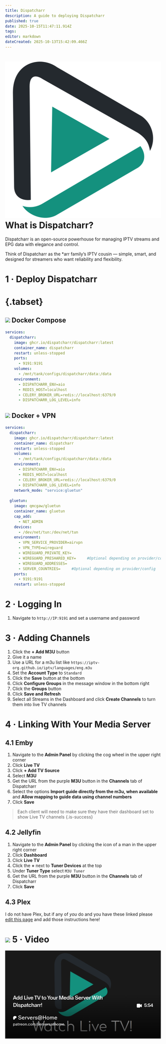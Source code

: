 ```yaml
---
title: Dispatcharr
description: A guide to deploying Dispatcharr
published: true
date: 2025-10-15T11:47:11.914Z
tags: 
editor: markdown
dateCreated: 2025-10-13T15:42:09.466Z
---
```


# <img src="/dispatcharr.png" class="tab-icon"> What is Dispatcharr?
Dispatcharr is an open-source powerhouse for managing IPTV streams and EPG data with elegance and control.

Think of Dispatcharr as the *arr family’s IPTV cousin — simple, smart, and designed for streamers who want reliability and flexibility.

# 1 · Deploy Dispatcharr
# {.tabset}
## <img src="/docker.png" class="tab-icon"> Docker Compose

```yaml
services:
  dispatcharr:
    image: ghcr.io/dispatcharr/dispatcharr:latest
    container_name: dispatcharr
    restart: unless-stopped
    ports:
      - 9191:9191
    volumes:
      - /mnt/tank/configs/dispatcharr/data:/data
    environment:
      - DISPATCHARR_ENV=aio
      - REDIS_HOST=localhost
      - CELERY_BROKER_URL=redis://localhost:6379/0
      - DISPATCHARR_LOG_LEVEL=info
```

## <img src="/docker.png" class="tab-icon"> Docker + VPN
```yaml
services:
  dispatcharr:
    image: ghcr.io/dispatcharr/dispatcharr:latest
    container_name: dispatcharr
    restart: unless-stopped
    volumes:
      - /mnt/tank/configs/dispatcharr/data:/data
    environment:
      - DISPATCHARR_ENV=aio
      - REDIS_HOST=localhost
      - CELERY_BROKER_URL=redis://localhost:6379/0
      - DISPATCHARR_LOG_LEVEL=info
    network_mode: "service:gluetun"

  gluetun:
    image: qmcgaw/gluetun
    container_name: gluetun
    cap_add:
      - NET_ADMIN
    devices:
      - /dev/net/tun:/dev/net/tun
    environment:
      - VPN_SERVICE_PROVIDER=airvpn
      - VPN_TYPE=wireguard
      - WIREGUARD_PRIVATE_KEY=
      - WIREGUARD_PRESHARED_KEY=     #Optional depending on provider/config
      - WIREGUARD_ADDRESSES=
      - SERVER_COUNTRIES=     #Optional depending on provider/config
    ports:
      - 9191:9191
    restart: unless-stopped
```

# 2 · Logging In
1. Navigate to `http://IP:9191` and set a username and password

# 3 · Adding Channels
1. Click the **+ Add M3U** button
1. Give it a name
1. Use a URL for a m3u list like `https://iptv-org.github.io/iptv/languages/eng.m3u`
1. Set the **Account Type** to `Standard`
1. Click the **Save** button at the bottom
1. Click **Configure Groups** in the message window in the bottom right
1. Click the **Groups** button
1. Click **Save and Refresh**
1. Select all Streams in the Dashboard and click **Create Channels** to turn them into live TV channels

# 4 · Linking With Your Media Server
## 4.1 Emby
1. Navigate to the **Admin Panel** by clicking the cog wheel in the upper right corner
1. Click **Live TV**
1. Click **+ Add TV Source**
1. Select **M3U**
1. Get the URL from the purple **M3U** button in the **Channels** tab of Dispatcharr
1. Select the options **Import guide directly from the m3u, when available** and **Allow mapping to guide data using channel numbers**
1. Click **Save**

> Each client will need to make sure they have their dashboard set to show Live TV channels
{.is-success}

## 4.2 Jellyfin
1. Navigate to the **Admin Panel** by clicking the icon of a man in the upper right corner
1. Click **Dashboard**
1. Click **Live TV**
1. Click the **+** next to **Tuner Devices** at the top
1. Under **Tuner Type** select `M3U Tuner`
1. Get the URL from the purple **M3U** button in the **Channels** tab of Dispatcharr
1. Click **Save**

## 4.3 Plex
I do not have Plex, but if any of *you* do and you have these linked please [edit this page](https://github.com/serversathome/wiki/blob/main/dispatcharr.md) and add those instructions here!


# <img src="/patreon-light.png" class="tab-icon"> 5 · Video
[![](/2025-10-13-add-live-tv-to-your-media-server-promo-card.png)](https://www.patreon.com/posts/add-live-tv-to-141152111)